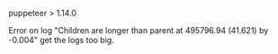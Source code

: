 puppeteer > 1.14.0

Error on log "Children are longer than parent at 495796.94 (41.621) by -0.004" get the logs too big.
